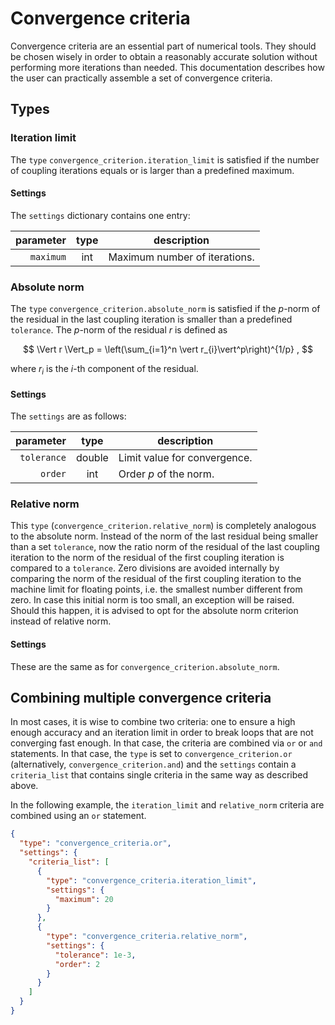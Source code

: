 # Convergence criteria

Convergence criteria are an essential part of numerical tools. They should be chosen wisely in order to obtain a reasonably
accurate solution without performing more iterations than needed. This documentation describes how the user can practically
assemble a set of convergence criteria.

## Types

### Iteration limit

The `type` `convergence_criterion.iteration_limit` is satisfied if the number of coupling iterations equals or is larger than a predefined maximum.

#### Settings

The `settings` dictionary contains one entry:

parameter|type|description
---:|:---:|---
`maximum`|int|Maximum number of iterations.

### Absolute norm

The `type` `convergence_criterion.absolute_norm` is satisfied if the $p$-norm of the residual in the last coupling iteration
is smaller than a predefined `tolerance`. The $p$-norm of the residual $r$ is defined as

$$
\Vert r \Vert_p = \left(\sum_{i=1}^n \vert r_{i}\vert^p\right)^{1/p} ,
$$

where $r_i$ is the $i$-th component of the residual.

#### Settings

The `settings` are as follows:

parameter|type|description
---:|:---:|---
`tolerance`|double|Limit value for convergence.
`order`|int|Order $p$ of the norm.

### Relative norm

This `type` (`convergence_criterion.relative_norm`) is completely analogous to the absolute norm. Instead of the norm of 
the last residual being smaller than a set `tolerance`, now the ratio norm of the residual of the last coupling iteration to the 
norm of the residual of the first coupling iteration is compared to a `tolerance`. Zero divisions are avoided internally by
comparing the norm of the residual of the first coupling iteration to the machine limit for floating points, i.e. the smallest number
different from zero. In case this initial norm is too small, an exception will be raised. Should this happen, it is advised to opt
for the absolute norm criterion instead of relative norm.

#### Settings

These are the same as for `convergence_criterion.absolute_norm`.

## Combining multiple convergence criteria

In most cases, it is wise to combine two criteria: one to ensure a high enough accuracy and an iteration limit in order
to break loops that are not converging fast enough. In that case, the criteria are combined via `or` or `and` statements.
In that case, the `type` is set to `convergence_criterion.or` (alternatively, `convergence_criterion.and`) and the `settings`
contain a `criteria_list` that contains single criteria in the same way as described above. 

In the following example, the `iteration_limit` and `relative_norm` criteria are combined using an `or` statement. 

```json
{
  "type": "convergence_criteria.or",
  "settings": {
    "criteria_list": [
      {
        "type": "convergence_criteria.iteration_limit",
        "settings": {
          "maximum": 20
        }
      },
      {
        "type": "convergence_criteria.relative_norm",
        "settings": {
          "tolerance": 1e-3,
          "order": 2
        }
      }
    ]
  }
}
```


